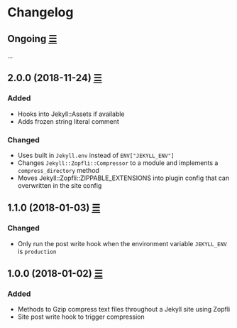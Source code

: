 # Changelog

## Ongoing [☰](https://github.com/philnash/jekyll-gzip/compare/v1.1.0...master)

...

## 2.0.0 (2018-11-24) [☰](https://github.com/philnash/jekyll-zopfli/compare/v1.1.0...v2.0.0)

### Added

* Hooks into Jekyll::Assets if available
* Adds frozen string literal comment

### Changed

* Uses built in `Jekyll.env` instead of `ENV["JEKYLL_ENV"]`
* Changes `Jekyll::Zopfli::Compressor` to a module and implements a `compress_directory` method
* Moves Jekyll::Zopfli::ZIPPABLE_EXTENSIONS into plugin config that can overwritten in the site config

## 1.1.0 (2018-01-03) [☰](https://github.com/philnash/jekyll-zopfli/compare/v1.0.0...v1.1.0)

### Changed

* Only run the post write hook when the environment variable `JEKYLL_ENV` is `production`

## 1.0.0 (2018-01-02) [☰](https://github.com/philnash/jekyll-zopfli/commits/v1.0.0)

### Added

* Methods to Gzip compress text files throughout a Jekyll site using Zopfli
* Site post write hook to trigger compression
